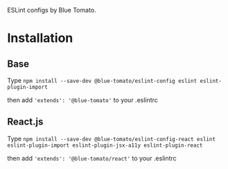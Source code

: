 ESLint configs by Blue Tomato.

# Installation
## Base
Type `npm install --save-dev @blue-tomato/eslint-config eslint eslint-plugin-import`

then add `'extends': '@blue-tomato'` to your .eslintrc

## React.js
Type `npm install --save-dev @blue-tomato/eslint-config-react eslint eslint-plugin-import eslint-plugin-jsx-a11y eslint-plugin-react`

then add `'extends': '@blue-tomato/react'` to your .eslintrc
